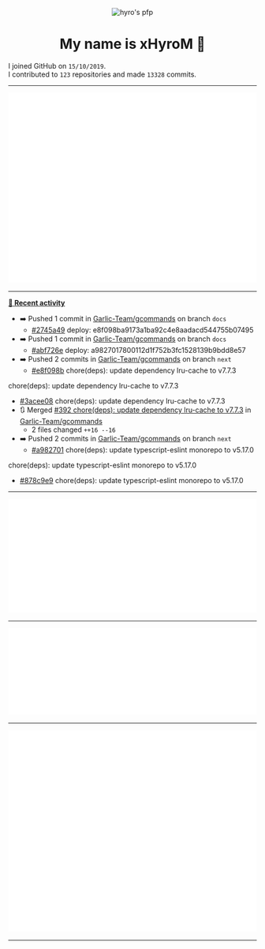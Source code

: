 <p align="center">
    <img src="https://avatars.githubusercontent.com/u/56601352" width="192" alt="hyro's pfp" />
    <h1 align="center">My name is xHyroM 👋</h1>
</p>

I joined GitHub on `15/10/2019`.  
I contributed to `123` repositories and made `13328` commits.  

___

<img src="https://github.com/xHyroM/xHyroM/blob/master/.cache/base.svg">

___

**[📰 Recent activity](https://github.com/xHyroM)**
* ➡️ Pushed 1 commit in [Garlic-Team/gcommands](https://github.com/Garlic-Team/gcommands) on branch `docs`
  * [#2745a49](https://github.com/Garlic-Team/gcommands/commit/2745a49) deploy: e8f098ba9173a1ba92c4e8aadacd544755b07495
* ➡️ Pushed 1 commit in [Garlic-Team/gcommands](https://github.com/Garlic-Team/gcommands) on branch `docs`
  * [#abf726e](https://github.com/Garlic-Team/gcommands/commit/abf726e) deploy: a9827017800112d1f752b3fc1528139b9bdd8e57
* ➡️ Pushed 2 commits in [Garlic-Team/gcommands](https://github.com/Garlic-Team/gcommands) on branch `next`
  * [#e8f098b](https://github.com/Garlic-Team/gcommands/commit/e8f098b) chore(deps): update dependency lru-cache to v7.7.3

chore(deps): update dependency lru-cache to v7.7.3
  * [#3acee08](https://github.com/Garlic-Team/gcommands/commit/3acee08) chore(deps): update dependency lru-cache to v7.7.3
* 🔃 Merged [#392 chore(deps): update dependency lru-cache to v7.7.3](https://github.com/Garlic-Team/gcommands/pull/392) in [Garlic-Team/gcommands](https://github.com/Garlic-Team/gcommands)
  * 2 files changed `++16 --16`
* ➡️ Pushed 2 commits in [Garlic-Team/gcommands](https://github.com/Garlic-Team/gcommands) on branch `next`
  * [#a982701](https://github.com/Garlic-Team/gcommands/commit/a982701) chore(deps): update typescript-eslint monorepo to v5.17.0

chore(deps): update typescript-eslint monorepo to v5.17.0
  * [#878c9e9](https://github.com/Garlic-Team/gcommands/commit/878c9e9) chore(deps): update typescript-eslint monorepo to v5.17.0


___

<img src="https://github.com/xHyroM/xHyroM/blob/master/.cache/isocalendar.svg">

___

<img src="https://github.com/xHyroM/xHyroM/blob/master/.cache/languages.svg">

___

<img src="https://github.com/xHyroM/xHyroM/blob/master/.cache/achievements.svg">

___